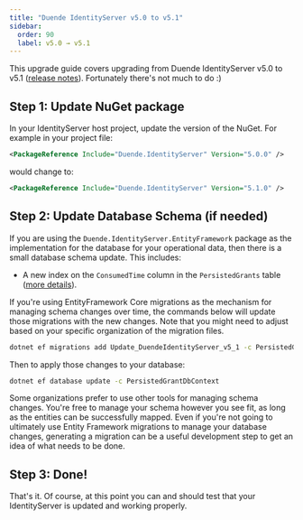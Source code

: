 ```yaml
---
title: "Duende IdentityServer v5.0 to v5.1"
sidebar:
  order: 90
  label: v5.0 → v5.1
---
```


This upgrade guide covers upgrading from Duende IdentityServer v5.0 to v5.1 ([release notes](https://github.com/DuendeSoftware/products/releases/tag/is%2F5.1.0)). Fortunately there's not much to do :)

## Step 1: Update NuGet package

In your IdentityServer host project, update the version of the NuGet. 
For example in your project file:

```xml
<PackageReference Include="Duende.IdentityServer" Version="5.0.0" />
```

would change to: 

```xml
<PackageReference Include="Duende.IdentityServer" Version="5.1.0" />
```

## Step 2: Update Database Schema (if needed)

If you are using the `Duende.IdentityServer.EntityFramework` package as the implementation for the database for your operational data, then there is a small database schema update.
This includes:

* A new index on the `ConsumedTime` column in the `PersistedGrants` table ([more details](https://github.com/DuendeSoftware/IdentityServer/pull/84)).

If you're using EntityFramework Core migrations as the mechanism for managing schema changes over time, the commands below will update those migrations with the new changes.
Note that you might need to adjust based on your specific organization of the migration files.

```bash title=Terminal
dotnet ef migrations add Update_DuendeIdentityServer_v5_1 -c PersistedGrantDbContext -o Data/Migrations/IdentityServer/PersistedGrantDb
```

Then to apply those changes to your database:

```bash title=Terminal
dotnet ef database update -c PersistedGrantDbContext
```

Some organizations prefer to use other tools for managing schema changes. You're free to manage your schema however you see fit, as long as the entities can be successfully mapped. Even if you're not going to ultimately use Entity Framework migrations to manage your database changes, generating a migration can be a useful development step to get an idea of what needs to be done.

## Step 3: Done!

That's it. Of course, at this point you can and should test that your IdentityServer is updated and working properly.
